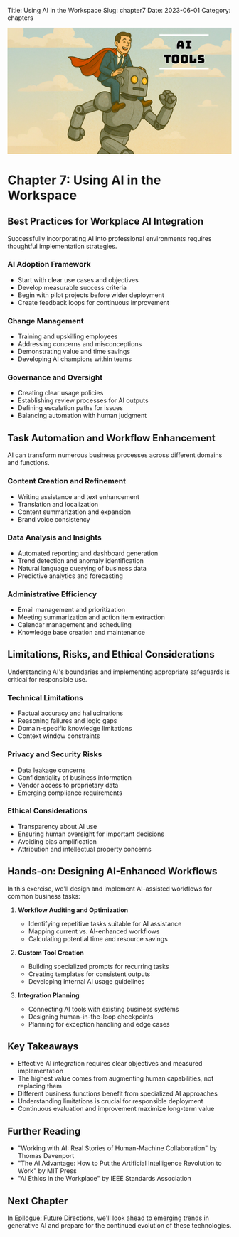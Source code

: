 Title: Using AI in the Workspace
Slug: chapter7
Date: 2023-06-01
Category: chapters

![Using AI in the Workspace](/images/c7.png)

# Chapter 7: Using AI in the Workspace

## Best Practices for Workplace AI Integration

Successfully incorporating AI into professional environments requires thoughtful implementation strategies.

### AI Adoption Framework

- Start with clear use cases and objectives
- Develop measurable success criteria
- Begin with pilot projects before wider deployment
- Create feedback loops for continuous improvement

### Change Management

- Training and upskilling employees
- Addressing concerns and misconceptions
- Demonstrating value and time savings
- Developing AI champions within teams

### Governance and Oversight

- Creating clear usage policies
- Establishing review processes for AI outputs
- Defining escalation paths for issues
- Balancing automation with human judgment

## Task Automation and Workflow Enhancement

AI can transform numerous business processes across different domains and functions.

### Content Creation and Refinement

- Writing assistance and text enhancement
- Translation and localization
- Content summarization and expansion
- Brand voice consistency

### Data Analysis and Insights

- Automated reporting and dashboard generation
- Trend detection and anomaly identification
- Natural language querying of business data
- Predictive analytics and forecasting

### Administrative Efficiency

- Email management and prioritization
- Meeting summarization and action item extraction
- Calendar management and scheduling
- Knowledge base creation and maintenance

## Limitations, Risks, and Ethical Considerations

Understanding AI's boundaries and implementing appropriate safeguards is critical for responsible use.

### Technical Limitations

- Factual accuracy and hallucinations
- Reasoning failures and logic gaps
- Domain-specific knowledge limitations
- Context window constraints

### Privacy and Security Risks

- Data leakage concerns
- Confidentiality of business information
- Vendor access to proprietary data
- Emerging compliance requirements

### Ethical Considerations

- Transparency about AI use
- Ensuring human oversight for important decisions
- Avoiding bias amplification
- Attribution and intellectual property concerns

## Hands-on: Designing AI-Enhanced Workflows

In this exercise, we'll design and implement AI-assisted workflows for common business tasks:

1. **Workflow Auditing and Optimization**

   - Identifying repetitive tasks suitable for AI assistance
   - Mapping current vs. AI-enhanced workflows
   - Calculating potential time and resource savings

2. **Custom Tool Creation**

   - Building specialized prompts for recurring tasks
   - Creating templates for consistent outputs
   - Developing internal AI usage guidelines

3. **Integration Planning**
   - Connecting AI tools with existing business systems
   - Designing human-in-the-loop checkpoints
   - Planning for exception handling and edge cases

## Key Takeaways

- Effective AI integration requires clear objectives and measured implementation
- The highest value comes from augmenting human capabilities, not replacing them
- Different business functions benefit from specialized AI approaches
- Understanding limitations is crucial for responsible deployment
- Continuous evaluation and improvement maximize long-term value

## Further Reading

- "Working with AI: Real Stories of Human-Machine Collaboration" by Thomas Davenport
- "The AI Advantage: How to Put the Artificial Intelligence Revolution to Work" by MIT Press
- "AI Ethics in the Workplace" by IEEE Standards Association

## Next Chapter

In [Epilogue: Future Directions](epilogue.html), we'll look ahead to emerging trends in generative AI and prepare for the continued evolution of these technologies.
